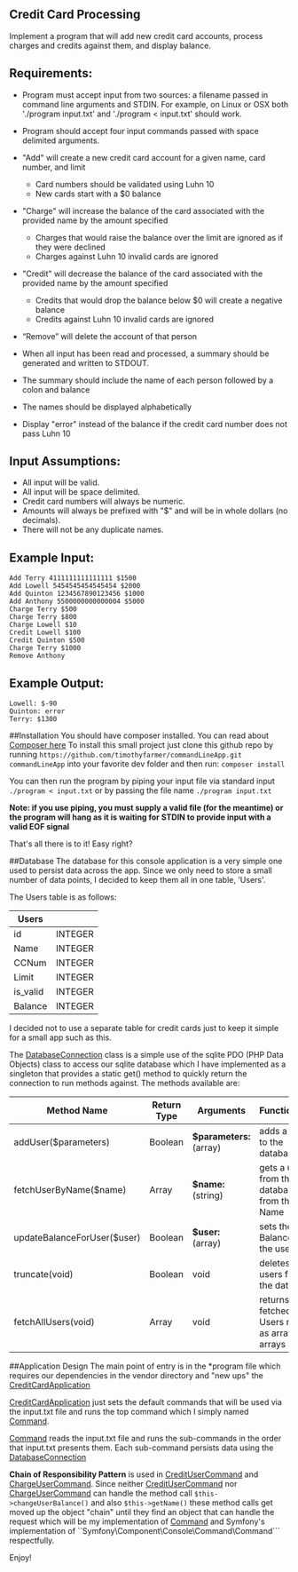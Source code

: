 Credit Card Processing
-----
 
Implement a program that will add new credit card accounts, process charges and credits
against them, and display balance.
 
## Requirements:
 
- Program must accept input from two sources: a filename passed in
  command line arguments and STDIN. For example, on Linux or OSX both
  './program input.txt' and './program < input.txt' should work.
- Program should accept four input commands passed with space delimited
  arguments.
 
- "Add" will create a new credit card account for a given name, card number, and limit
   - Card numbers should be validated using Luhn 10
   - New cards start with a $0 balance
- "Charge" will increase the balance of the card associated with the provided
  name by the amount specified
   - Charges that would raise the balance over the limit are ignored as if they
     were declined
   - Charges against Luhn 10 invalid cards are ignored
- "Credit" will decrease the balance of the card associated with the provided
  name by the amount specified
   - Credits that would drop the balance below $0 will create a negative balance
   - Credits against Luhn 10 invalid cards are ignored
- “Remove” will delete the account of that person
 
- When all input has been read and processed, a summary should be generated and
  written to STDOUT.
- The summary should include the name of each person followed by a colon and
  balance
- The names should be displayed alphabetically
- Display "error" instead of the balance if the credit card number does not pass
  Luhn 10
 
## Input Assumptions:
 
- All input will be valid.
- All input will be space delimited.
- Credit card numbers will always be numeric.
- Amounts will always be prefixed with "$" and will be in whole dollars (no
  decimals).
- There will not be any duplicate names.
 
## Example Input:
 
```
Add Terry 4111111111111111 $1500
Add Lowell 5454545454545454 $2000
Add Quinton 1234567890123456 $1000
Add Anthony 5500000000000004 $5000
Charge Terry $500
Charge Terry $800
Charge Lowell $10
Credit Lowell $100
Credit Quinton $500
Charge Terry $1000
Remove Anthony
```
 
## Example Output:
 
```
Lowell: $-90
Quinton: error
Terry: $1300
```
##Installation
You should have composer installed. You can read about [Composer here](https://getcomposer.org/doc/00-intro.md)
To install this small project just clone this github repo by running ```https://github.com/timothyfarmer/commandLineApp.git commandLineApp``` into your favorite dev folder and then run: ```composer install```

You can then run the program by piping your input file via standard input  ```./program < input.txt``` or by passing the file name ```./program input.txt```

**Note: if you use piping, you must supply a valid file (for the meantime) or the program will hang as it is waiting for STDIN to provide input with a valid EOF signal**

That's all there is to it! Easy right?

##Database
The database for this console application is a very simple one used to persist
data across the app. Since we only need to store a small number of data points,
I decided to keep them all in one table, 'Users'. 

The Users table is as follows:

| Users |  |
| ----------- | --------- |
| id          | INTEGER   |
| Name | INTEGER |
| CCNum | INTEGER |
| Limit | INTEGER |
| is_valid | INTEGER |
| Balance | INTEGER |

I decided not to use a separate table for credit cards just to keep it simple for a small app such as this.

The [DatabaseConnection](src/DatabaseConnection.php) class is a simple use of the sqlite PDO (PHP Data Objects) class to access our sqlite
database which I have implemented as a singleton that provides a static get() method to quickly return the connection
to run methods against.
The methods available are:

| Method Name | Return Type | Arguments | Functionality |
| ----------- | ----------- | ----------| ------------- |
| addUser($parameters) | Boolean | **$parameters:** (array) | adds a user to the database |
| fetchUserByName($name) | Array | **$name:** (string) | gets a user from the database from their Name |
| updateBalanceForUser($user) | Boolean | **$user:** (array) | sets the Balance for the user |
| truncate(void) | Boolean | void | deletes all users from the database |
| fetchAllUsers(void) | Array | void | returns fetched Users rows as array of arrays |

##Application Design
The main point of entry is in the *program file which requires our dependencies in the vendor directory and "new ups" the [CreditCardApplication](src/CreditCardApplication.php)

[CreditCardApplication](src/CreditCardApplication.php) just sets the default commands that will be used via the input.txt file and runs the top command which I simply named [Command](src/Command.php).

[Command](src/Command.php) reads the input.txt file and runs the sub-commands in the order that input.txt presents them. Each sub-command persists data using the [DatabaseConnection](src/DatabaseConnection.php) 

**Chain of Responsibility Pattern** is used in [CreditUserCommand](src/CreditUserCommand.php) and [ChargeUserCommand](ChargeUserCommand.php). Since neither [CreditUserCommand](src/CreditUserCommand.php) nor [ChargeUserCommand](ChargeUserCommand.php) can handle the method call ```$this->changeUserBalance()``` and also ```$this->getName()``` these method calls get moved up the object "chain" until they find an object that can handle the request which will be my implementation of [Command](Command.php) and Symfony's implementation of ``Symfony\Component\Console\Command\Command``` respectfully. 

Enjoy!
